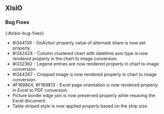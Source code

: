 ## XlsIO

### Bug Fixes
{:#xlsio-bug-fixes}

* \#I344139 - OnAction property value of alternate share is now set properly.
* \#I342424 - Column clustered chart with datetime axis type is now rendered properly in the chart to image conversion.
* \#I332362 - Legend entries are now rendered properly in chart to image conversion.
* \#I344267 - Cropped image is now rendered properly in chart to image conversion.
* \#F169804, \#F169813 - Excel page orientation is now rendered properly in Excel to PDF conversion.
* Picture border edge join is now preserved properly while resaving the Excel document.
* Table striped style is now applied properly based on the strip size.